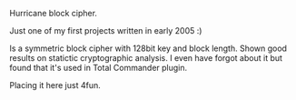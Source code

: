 Hurricane block cipher.

Just one of my first projects written in early 2005 :)

Is a symmetric block cipher with 128bit key and block length. 
Shown good results on statictic cryptographic analysis.
I even have forgot about it but found that it's used in Total Commander plugin.

Placing it here just 4fun.
